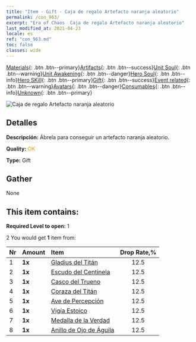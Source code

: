 ```yaml
---
title: "Item - Gift - Caja de regalo Artefacto naranja aleatorio"
permalink: /con_963/
excerpt: "Era of Chaos  Caja de regalo Artefacto naranja aleatorio"
last_modified_at: 2021-04-23
locale: es
ref: "con_963.md"
toc: false
classes: wide
---
```

 [Materials](/ItemsES/){: .btn .btn--primary}[Artifacts](/ItemsES/Artifacts/){: .btn .btn--success}[Unit Soul](/ItemsES/UnitSoul/){: .btn .btn--warning}[Unit Awakening](/ItemsES/UnitAwakening/){: .btn .btn--danger}[Hero Soul](/ItemsES/HeroSoul/){: .btn .btn--info}[Hero SKill](/ItemsES/HeroSkill/){: .btn .btn--primary}[Gift](/ItemsES/Gift/){: .btn .btn--success}[Event related](/ItemsES/Events/){: .btn .btn--warning}[Avatars](/ItemsES/Avatars/){: .btn .btn--danger}[Consumables](/ItemsES/Consumables/){: .btn .btn--info}[Unknown](/ItemsES/Unknown/){: .btn .btn--primary}

 ![Caja de regalo Artefacto naranja aleatorio](/images/t/i_907046.png)

## Detalles
 **Descripción:** Ábrela para conseguir un artefacto naranja aleatorio.

 **Quality:** <span style="color: #FF8C00">OK</span>

 **Type:** Gift

## Gather

  None

## This item contains:

 **Required Level to open:** 1

 2 You would get **1** item  from:

  | Nr | Amount |     Item    | Drop Rate,% |
  |:---|:-------|:------------|:---------:|
  | 1 |  **1x** | [Gladius del Titán](/ItemsES/art_156/) | 12.5 | 
  | 2 |  **1x** | [Escudo del Centinela](/ItemsES/art_157/) | 12.5 | 
  | 3 |  **1x** | [Casco del Trueno](/ItemsES/art_158/) | 12.5 | 
  | 4 |  **1x** | [Coraza del Titán](/ItemsES/art_159/) | 12.5 | 
  | 5 |  **1x** | [Ave de Percepción](/ItemsES/art_132/) | 12.5 | 
  | 6 |  **1x** | [Vigía Estoico](/ItemsES/art_133/) | 12.5 | 
  | 7 |  **1x** | [Medalla de la Verdad](/ItemsES/art_134/) | 12.5 | 
  | 8 |  **1x** | [Anillo de Ojo de Águila](/ItemsES/art_135/) | 12.5 | 
